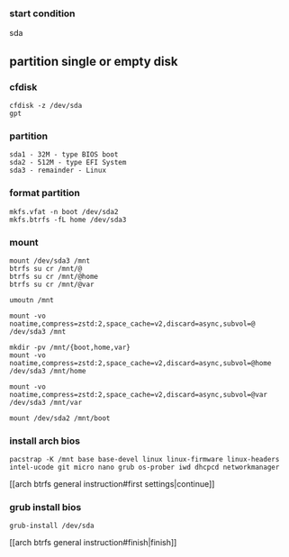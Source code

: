 
### start condition

sda

## partition single or empty disk

### cfdisk

```
cfdisk -z /dev/sda
gpt
```

### partition

```
sda1 - 32M - type BIOS boot
sda2 - 512M - type EFI System
sda3 - remainder - Linux
```

### format partition

```
mkfs.vfat -n boot /dev/sda2
mkfs.btrfs -fL home /dev/sda3
```

### mount

```
mount /dev/sda3 /mnt
btrfs su cr /mnt/@
btrfs su cr /mnt/@home
btrfs su cr /mnt/@var

umoutn /mnt

mount -vo noatime,compress=zstd:2,space_cache=v2,discard=async,subvol=@ /dev/sda3 /mnt

mkdir -pv /mnt/{boot,home,var}
mount -vo noatime,compress=zstd:2,space_cache=v2,discard=async,subvol=@home /dev/sda3 /mnt/home

mount -vo noatime,compress=zstd:2,space_cache=v2,discard=async,subvol=@var /dev/sda3 /mnt/var

mount /dev/sda2 /mnt/boot
```

### install  arch bios

~~~ 
pacstrap -K /mnt base base-devel linux linux-firmware linux-headers intel-ucode git micro nano grub os-prober iwd dhcpcd networkmanager
~~~

[[arch btrfs general instruction#first settings|continue]]

### grub install bios

```
grub-install /dev/sda  
```


[[arch btrfs general instruction#finish|finish]]